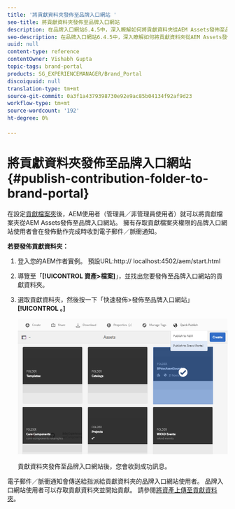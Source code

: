 ```yaml
---
title: '將貢獻資料夾發佈至品牌入口網站 '
seo-title: 將貢獻資料夾發佈至品牌入口網站
description: 在品牌入口網站6.4.5中，深入瞭解如何將貢獻資料夾從AEM Assets發佈至品牌入口網站。
seo-description: 在品牌入口網站6.4.5中，深入瞭解如何將貢獻資料夾從AEM Assets發佈至品牌入口網站。
uuid: null
content-type: reference
contentOwner: Vishabh Gupta
topic-tags: brand-portal
products: SG_EXPERIENCEMANAGER/Brand_Portal
discoiquuid: null
translation-type: tm+mt
source-git-commit: 0a3f1a4379398730e92e9ac85b04134f92af9d23
workflow-type: tm+mt
source-wordcount: '192'
ht-degree: 0%

---
```



# 將貢獻資料夾發佈至品牌入口網站{#publish-contribution-folder-to-brand-portal}

在設定[貢獻檔案夾](brand-portal-configure-contribution-folder-properties.md)後，AEM使用者（管理員／非管理員使用者）就可以將貢獻檔案夾從AEM Assets發佈至品牌入口網站。 擁有存取貢獻檔案夾權限的品牌入口網站使用者會在發佈動作完成時收到電子郵件／脈衝通知。


**若要發佈貢獻資料夾：**

1. 登入您的AEM作者實例。
預設URL:http:// localhost:4502/aem/start.html
1. 導覽至「**[!UICONTROL 資產>檔案]**」，並找出您要發佈至品牌入口網站的貢獻資料夾。
1. 選取貢獻資料夾，然後按一下「快速發佈>發佈至品牌入口網站」**[!UICONTROL 。]**

   ![](assets/publish-contribution-folder-to-bp.png)

   貢獻資料夾發佈至品牌入口網站後，您會收到成功訊息。

電子郵件／脈衝通知會傳送給指派給貢獻資料夾的品牌入口網站使用者。 品牌入口網站使用者可以存取貢獻資料夾並開始貢獻。 請參閱[將資產上傳至貢獻資料夾](brand-portal-upload-assets-to-contribution-folder.md)。